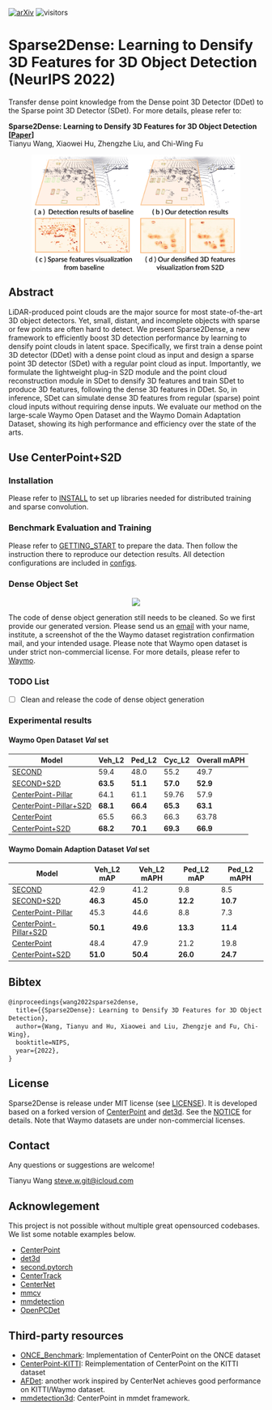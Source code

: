[![arXiv](https://img.shields.io/badge/arXiv-Paper-<COLOR>.svg)](https://arxiv.org/abs/2211.13067)
![visitors](https://visitor-badge.glitch.me/badge?page_id=stevewongv/sparse2dense)

# Sparse2Dense: Learning to Densify 3D Features for 3D Object Detection (NeurIPS 2022)


Transfer dense point knowledge from the Dense point 3D Detector (DDet) to the Sparse point 3D Detector (SDet). For more details, please refer to: 

**Sparse2Dense: Learning to Densify 3D Features for 3D Object Detection [[Paper](https://arxiv.org/abs/2211.13067)]** <br />
Tianyu Wang, Xiaowei Hu, Zhengzhe Liu, and Chi-Wing Fu<br />

<p align="center"> <img src='docs/Teaser.png' align="center" height="230px"> </p>





## Abstract
LiDAR-produced point clouds are the major source for most state-of-the-art 3D object detectors. Yet, small, distant, and incomplete objects with sparse or few points are often hard to detect. We present Sparse2Dense, a new framework to efficiently boost 3D detection performance by learning to densify point clouds in latent space. Specifically, we first train a dense point 3D detector (DDet) with a dense point cloud as input and design a sparse point 3D detector (SDet) with a regular point cloud as input. Importantly, we formulate the lightweight plug-in S2D module and the point cloud reconstruction module in SDet to densify 3D features and train SDet to produce 3D features, following the dense 3D features in DDet. So, in inference, SDet can simulate dense 3D features from regular (sparse) point cloud inputs without requiring dense inputs. We evaluate our method on the large-scale Waymo Open Dataset and the Waymo Domain Adaptation Dataset, showing its high performance and efficiency over the state of the arts.


## Use CenterPoint+S2D

### Installation

Please refer to [INSTALL](docs/INSTALL.md) to set up libraries needed for distributed training and sparse convolution.

### Benchmark Evaluation and Training 

Please refer to [GETTING_START](docs/GETTING_START.md) to prepare the data. Then follow the instruction there to reproduce our detection results. All detection configurations are included in [configs](configs).

### Dense Object Set
<p align="center"> <img src='docs/dense_obj_gen.gif' align="center" height="230px"> </p>

The code of dense object generation still needs to be cleaned. So we first provide our generated version. Please send us an [email](mailto:steve.w.git@icloud.com) with your name, institute, a screenshot of the the Waymo dataset registration confirmation mail, and your intended usage. Please note that Waymo open dataset is under strict non-commercial license. For more details, please refer to [Waymo](docs/WAYMO.md). 

### TODO List
- [ ] Clean and release the code of dense object generation  

### Experimental results
#### Waymo Open Dataset *Val* set
| Model    | Veh_L2 | Ped_L2 | Cyc_L2  | Overall mAPH   |
|------------|----|--------|---------|--------|
| [SECOND](voxelnet/waymo_centerpoint_second_3x_interval_5.py) | 59.4 | 48.0 | 55.2 | 49.7 |  
| [SECOND+S2D](voxelnet/waymo_centerpoint_second_3x_distill_interval_5.py) | **63.5** | **51.1** | **57.0** | **52.9** | 
| [CenterPoint-Pillar](pp/waymo_centerpoint_pp_two_pfn_stride1_3x_distill_interval_5.py) | 64.1 | 61.1 | 59.76 | 57.9 | 
| [CenterPoint-Pillar+S2D](pp/two_stage/waymo_centerpoint_pp_two_pfn_stride1_two_stage_bev_distill_interval_5) | **68.1** | **66.4** | **65.3** | **63.1** | 
| [CenterPoint](voxelnet/two_stage/waymo_centerpoint_voxelnet_two_stage_interval_5.py) | 65.5 | 66.3 | 66.3 | 63.78 |
| [CenterPoint+S2D](voxelnet/two_stage/waymo_centerpoint_voxelnet_two_stage_distill_interval_5.py)| **68.2** | **70.1** |  **69.3**| **66.9** |

#### Waymo Domain Adaption Dataset *Val* set


| Model  | Veh_L2 mAP | Veh_L2 mAPH |  Ped_L2 mAP | Ped_L2 mAPH   |      
|------------|----|----|----|---------|
| [SECOND](voxelnet/waymo_centerpoint_second_3x_interval_5.py) | 42.9 | 41.2 | 9.8 | 8.5 | 
| [SECOND+S2D](voxelnet/waymo_centerpoint_second_3x_distill_interval_5.py) | **46.3** | **45.0** |  **12.2**| **10.7**|
| [CenterPoint-Pillar](pp/waymo_centerpoint_pp_two_pfn_stride1_3x_distill_interval_5.py) | 45.3 | 44.6 | 8.8 | 7.3 | 
| [CenterPoint-Pillar+S2D](pp/two_stage/waymo_centerpoint_pp_two_pfn_stride1_two_stage_bev_distill_interval_5) |  **50.1** | **49.6** |  **13.3** | **11.4**|
| [CenterPoint](voxelnet/two_stage/waymo_centerpoint_voxelnet_two_stage_interval_5.py) | 48.4 | 47.9 | 21.2 | 19.8 | 
| [CenterPoint+S2D](voxelnet/two_stage/waymo_centerpoint_voxelnet_two_stage_distill_interval_5.py) | **51.0** | **50.4** |  **26.0**| **24.7**|

## Bibtex
```
@inproceedings{wang2022sparse2dense,
  title={{Sparse2Dense}: Learning to Densify 3D Features for 3D Object Detection},
  author={Wang, Tianyu and Hu, Xiaowei and Liu, Zhengzje and Fu, Chi-Wing},
  booktitle=NIPS,
  year={2022},
}
```

## License

Sparse2Dense is release under MIT license (see [LICENSE](LICENSE)). It is developed based on a forked version of [CenterPoint](https://github.com/tianweiy/CenterPoint/tree/5b0e574a4478086ee9686702456aaca4f4115caa) and [det3d](https://github.com/tianweiy/CenterPoint/tree/5b0e574a4478086ee9686702456aaca4f4115caa).  See the [NOTICE](docs/NOTICE) for details. Note that Waymo datasets are under non-commercial licenses. 



## Contact
Any questions or suggestions are welcome! 

Tianyu Wang [steve.w.git@icloud.com](mailto:steve.w.vision@git.com) 

## Acknowlegement
This project is not possible without multiple great opensourced codebases. We list some notable examples below.  

* [CenterPoint](https://github.com/tianweiy/CenterPoint)
* [det3d](https://github.com/poodarchu/det3d)
* [second.pytorch](https://github.com/traveller59/second.pytorch)
* [CenterTrack](https://github.com/xingyizhou/CenterTrack)
* [CenterNet](https://github.com/xingyizhou/CenterNet) 
* [mmcv](https://github.com/open-mmlab/mmcv)
* [mmdetection](https://github.com/open-mmlab/mmdetection)
* [OpenPCDet](https://github.com/open-mmlab/OpenPCDet)

## Third-party resources

- [ONCE_Benchmark](https://github.com/PointsCoder/ONCE_Benchmark): Implementation of CenterPoint on the ONCE dataset 
- [CenterPoint-KITTI](https://github.com/tianweiy/CenterPoint-KITTI): Reimplementation of CenterPoint on the KITTI dataset 
- [AFDet](https://arxiv.org/abs/2006.12671): another work inspired by CenterNet achieves good performance on KITTI/Waymo dataset. 
- [mmdetection3d](https://github.com/open-mmlab/mmdetection3d/tree/master/configs/centerpoint): CenterPoint in mmdet framework. 